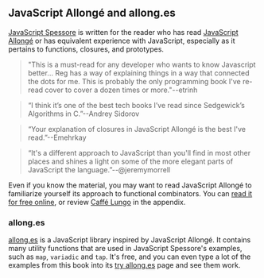## JavaScript Allongé and allong.es

[JavaScript Spessore][js] is written for the reader who has read [JavaScript Allongé][ja] or has equivalent experience with JavaScript, especially as it pertains to functions, closures, and prototypes.

> "This is a must-read for any developer who wants to know Javascript better... Reg has a way of explaining things in a way that connected the dots for me. This is probably the only programming book I've re-read cover to cover a dozen times or more."--etrinh

> “I think it’s one of the best tech books I’ve read since Sedgewick’s Algorithms in C.”--Andrey Sidorov

> “Your explanation of closures in JavaScript Allongé is the best I've read.”--Emehrkay

> “It's a different approach to JavaScript than you'll find in most other places and shines a light on some of the more elegant parts of JavaScript the language.”--@jeremymorrell

[js]: https://leanpub.com/javascript-spessore
[ja]: https://leanpub.com/javascript-allonge

Even if you know the material, you may want to read JavaScript Allongé to familiarize yourself its approach to functional combinators. You can [read it for free online][read], or review [Caffé Lungo](#lungo) in the appendix.

[read]: https://leanpub.com/javascript-allonge/read

### allong.es

[allong.es] is a JavaScript library inspired by JavaScript Allongé. It contains many utility functions that are used in JavaScript Spessore's examples, such as `map`, `variadic` and `tap`. It's free, and you can even type a lot of the examples from this book into its [try allong.es][try] page and see them work.

[allong.es]: http://allong.es
[try]: http://allong.es/try/
